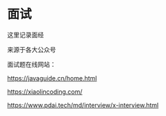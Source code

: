 # 面试

这里记录面经

来源于各大公众号

面试题在线网站：

https://javaguide.cn/home.html

https://xiaolincoding.com/

https://www.pdai.tech/md/interview/x-interview.html
